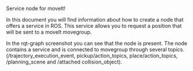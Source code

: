 Service node for moveIt!

In this document you will find information about how to create a node that offers a service in ROS. This service allows you to request a position that will be sent to a moveIt movegroup.

In the rqt-graph screenshot you can see that the node is present. The node contains a service and is connected to movegroup through several topics. (/trajectory_execution_event, pickup/action_topics, place/action_topics, /planning_scene and /attached collision_object).

